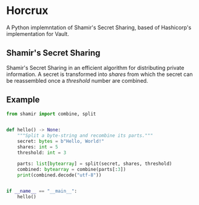 # Horcrux
A Python implemntation of Shamir's Secret Sharing, based of Hashicorp's implementation for Vault.

## Shamir's Secret Sharing
Shamir's Secret Sharing in an efficient algorithm for distributing private information. A secret is transformed into _shares_ from which the secret can be reassembled once a _threshold_ number are combined.

## Example
```python
from shamir import combine, split


def hello() -> None:
    """Split a byte-string and recombine its parts."""
    secret: bytes = b"Hello, World!"
    shares: int = 5
    threshold: int = 3

    parts: list[bytearray] = split(secret, shares, threshold)
    combined: bytearray = combine(parts[:3])
    print(combined.decode("utf-8"))


if __name__ == "__main__":
    hello()
```
